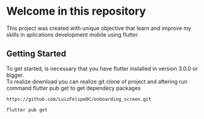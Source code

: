 # Welcome in this repository

This project was created with unique objective that learn and improve my skills in  aplications development mobile using flutter.

## Getting Started

To get started, is necessary that you have flutter installed in version 3.0.0 or bigger. <br/>
To realize download you can realize git clone of project and aftering run command flutter pub get to get dependecy packages 

```
https://github.com/LuizFelipeOC/onboarding_screen.git
```
```
flutter pub get
```
